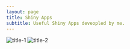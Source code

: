 ```yaml
---
layout: page
title: Shiny Apps
subtitle: Useful Shiny Apps deveopled by me.
---
```


![](/img/hello_world.jpeg "title-1") ![](/img/hello_world.jpeg "title-2")

